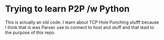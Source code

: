 # Trying to learn P2P /w Python

This is actually an old code. I learn about TCP Hole Punching stufff because I think that is was Parsec use to connect to host and stuff and that lead to the purpose of this repo.